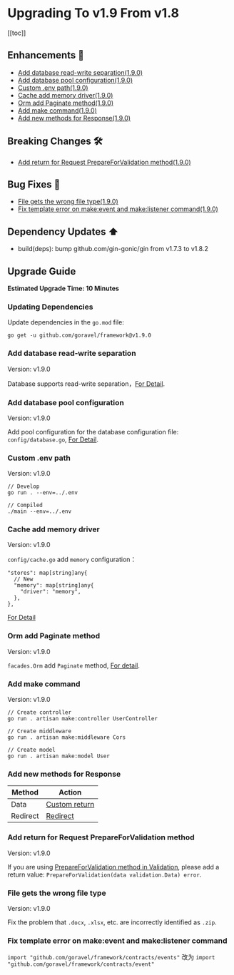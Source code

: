 # Upgrading To v1.9 From v1.8

[[toc]]

## Enhancements 🚀

- [Add database read-write separation(1.9.0)](#Add-database-read-write-separation)
- [Add database pool configuration(1.9.0)](#Add-database-pool-configuration)
- [Custom .env path(1.9.0)](#Custom-.env-path)
- [Cache add memory driver(1.9.0)](#Cache-add-memory-driver)
- [Orm add Paginate method(1.9.0)](#Orm-add-Paginate-method)
- [Add make command(1.9.0)](#Add-make-command)
- [Add new methods for Response(1.9.0)](#Add-new-methods-for-Response)

## Breaking Changes 🛠

- [Add return for Request PrepareForValidation method(1.9.0)](#Add-return-for-Request-PrepareForValidation-method)

## Bug Fixes 🐛

- [File gets the wrong file type(1.9.0)](#File-gets-the-wrong-file-type)
- [Fix template error on make:event and make:listener command(1.9.0)](#Fix-template-error-on-make:event-command)

## Dependency Updates ⬆️

- build(deps): bump github.com/gin-gonic/gin from v1.7.3 to v1.8.2

## Upgrade Guide

**Estimated Upgrade Time: 10 Minutes**

### Updating Dependencies

Update dependencies in the `go.mod` file:

```
go get -u github.com/goravel/framework@v1.9.0
```

### Add database read-write separation

Version: v1.9.0

Database supports read-write separation，[For Detail](../ORM/getting-started.md#read--write-connections).

### Add database pool configuration

Version: v1.9.0

Add pool configuration for the database configuration file: `config/database.go`, [For Detail](https://github.com/goravel/goravel/blob/v1.9.x/config/database.go).

### Custom .env path

Version: v1.9.0

```
// Develop
go run . --env=../.env

// Compiled
./main --env=../.env
```

### Cache add memory driver

Version: v1.9.0

`config/cache.go` add `memory` configuration：

```
"stores": map[string]any{
  // New
  "memory": map[string]any{
    "driver": "memory",
  },
},
```

[For Detail](https://github.com/goravel/goravel/blob/v1.9.x/config/cache.go)

### Orm add Paginate method

Version: v1.9.0

`facades.Orm` add `Paginate` method, [For detail](../ORM/getting-started.md#Paginate).

### Add make command

Version: v1.9.0

```
// Create controller
go run . artisan make:controller UserController

// Create middleware
go run . artisan make:middleware Cors

// Create model
go run . artisan make:model User
```

### Add new methods for Response

| Method       | Action           |
| -----------  | -------------- |
| Data         | [Custom return](../the-basics/response.md#custom-return)     |
| Redirect     | [Redirect](../the-basics/response.md#redirect) |

### Add return for Request PrepareForValidation method

Version: v1.9.0

If you are using [PrepareForValidation method in Validation](../the-basics/validation.md#format-data-before-validation), please add a return value: `PrepareForValidation(data validation.Data) error`.

### File gets the wrong file type

Version: v1.9.0

Fix the problem that `.docx`, `.xlsx`, etc. are incorrectly identified as `.zip`.

### Fix template error on make:event and make:listener command

`import "github.com/goravel/framework/contracts/events"` 改为 `import "github.com/goravel/framework/contracts/event"`
